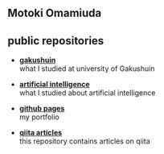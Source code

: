 ## Motoki Omamiuda

## public repositories
* [**gakushuin**](https://github.com/mo-to-ki/gakushuin)  
    what I studied at university of Gakushuin

* [**artificial intelligence**](https://github.com/mo-to-ki/artificial-intelligence)  
    what I studied about artificial intelligence

* [**github pages**](https://github.com/mo-to-ki/mo-to-ki.github.io)  
    my portfolio

* [**qiita articles**](https://github.com/mo-to-ki/qiita-articles)  
    this repository contains articles on qiita


<!-- [![Top Langs](https://github-readme-stats.vercel.app/api/top-langs/?username=mo-to-ki)](https://github.com/anuraghazra/github-readme-stats) -->
